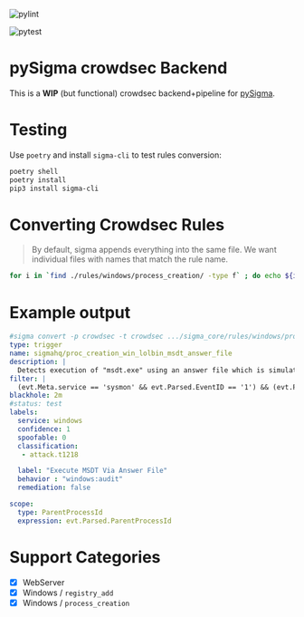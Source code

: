 ![pylint](https://github.com/buixor/pySigma-backend-crowdsec/actions/workflows/pylint.yml/badge.svg)

![pytest](https://github.com/buixor/pySigma-backend-crowdsec/actions/workflows/pytest.yml/badge.svg)

# pySigma crowdsec Backend

This is a **WIP** (but functional) crowdsec backend+pipeline for [pySigma](https://github.com/SigmaHQ/pySigma/).

# Testing

Use `poetry` and install `sigma-cli` to test rules conversion:

```bash
poetry shell
poetry install
pip3 install sigma-cli
```

# Converting Crowdsec Rules

> By default, sigma appends everything into the same file. We want individual files with names that match the rule name.

```bash
for i in `find ./rules/windows/process_creation/ -type f` ; do echo ${i} ; sigma convert -p crowdsec -t crowdsec  ${i} > ./generated/$(basename ${i}) ; x=$(basename ${i%.*}); sed -i 's@name: sigmahq/.*@name: sigmahq/'${x}'@g' ./generated/$(basename ${i}) ;  done
```



# Example output

```yaml
#sigma convert -p crowdsec -t crowdsec .../sigma_core/rules/windows/process_creation/proc_creation_win_lolbin_msdt_answer_file.yml
type: trigger
name: sigmahq/proc_creation_win_lolbin_msdt_answer_file
description: |
  Detects execution of "msdt.exe" using an answer file which is simulating the legitimate way of calling msdt via "pcwrun.exe" (For example from the compatibility tab)
filter: |
  (evt.Meta.service == 'sysmon' && evt.Parsed.EventID == '1') && (evt.Parsed.Image endsWith '\\msdt.exe' && evt.Parsed.CommandLine contains '\\WINDOWS\\diagnostics\\index\\PCWDiagnostic.xml' && (evt.Parsed.CommandLine contains ' -af ' || evt.Parsed.CommandLine contains ' /af ') && not (evt.Parsed.ParentImage endsWith '\\pcwrun.exe'))
blackhole: 2m
#status: test
labels:
  service: windows
  confidence: 1
  spoofable: 0
  classification:
   - attack.t1218

  label: "Execute MSDT Via Answer File"
  behavior : "windows:audit"
  remediation: false

scope:
  type: ParentProcessId
  expression: evt.Parsed.ParentProcessId
```

# Support Categories

- [x] WebServer
- [x] Windows / `registry_add`
- [x] Windows / `process_creation`
